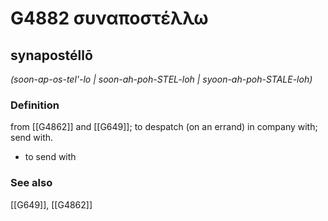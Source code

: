 # G4882 συναποστέλλω

## synapostéllō

_(soon-ap-os-tel'-lo | soon-ah-poh-STEL-loh | syoon-ah-poh-STALE-loh)_

### Definition

from [[G4862]] and [[G649]]; to despatch (on an errand) in company with; send with.

- to send with

### See also

[[G649]], [[G4862]]

